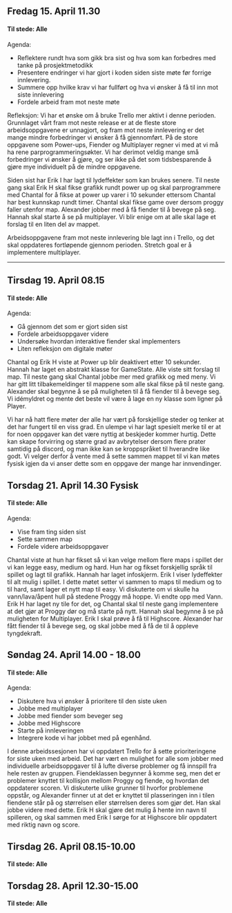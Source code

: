 ## Fredag 15. April 11.30
#### Til stede: Alle
Agenda: 
- Reflektere rundt hva som gikk bra sist og hva som kan forbedres med tanke på prosjektmetodikk
- Presentere endringer vi har gjort i koden siden siste møte før forrige innlevering.
- Summere opp hvilke krav vi har fullført og hva vi ønsker å få til inn mot siste innlevering
- Fordele arbeid fram mot neste møte

Refleksjon:
Vi har et ønske om å bruke Trello mer aktivt i denne perioden. Grunnlaget vårt fram mot neste release er at de fleste store arbeidsoppgavene er unnagjort, og fram mot neste innlevering er det mange mindre forbedringer vi ønsker å få gjennomført. På de store oppgavene som Power-ups, Fiender og Multiplayer regner vi med at vi må ha rene parprogrammeringsøkter. Vi har derimot veldig mange små forbedringer vi ønsker å gjøre, og ser ikke på det som tidsbesparende å gjøre mye individuelt på de mindre oppgavene.

Siden sist har Erik I har lagt til lydeffekter som kan brukes senere.
Til neste gang skal Erik H skal fikse grafikk rundt power up og skal parprogrammere med Chantal for å fikse at power up varer i 10 sekunder ettersom Chantal har best kunnskap rundt timer. Chantal skal fikse game over dersom proggy faller utenfor map. Alexander jobber med å få fiender til å bevege på seg. Hannah skal starte å se på multiplayer. 
Vi blir enige om at alle skal lage et forslag til en liten del av mappet.

Arbeidsoppgavene fram mot neste innlevering ble lagt inn i Trello, og det skal oppdateres fortløpende gjennom perioden. Stretch goal er å implementere multiplayer.

------

## Tirsdag 19. April 08.15
#### Til stede: Alle
Agenda: 
- Gå gjennom det som er gjort siden sist
- Fordele arbeidsoppgaver videre
- Undersøke hvordan interaktive fiender skal implementers
- Liten refleksjon om digitale møter

Chantal og Erik H viste at Power up blir deaktivert etter 10 sekunder. Hannah har laget en abstrakt klasse for GameState. Alle viste sitt forslag til map. Til neste gang skal Chantal jobbe mer med grafikk og med meny. Vi har gitt litt tilbakemeldinger til mappene som alle skal fikse på til neste gang. Alexander skal begynne å se på muligheten til å få fiender til å bevege seg. Vi idémyldret og mente det beste vil være å lage en ny klasse som ligner på Player.

Vi har nå hatt flere møter der alle har vært på forskjellige steder og tenker at det har fungert til en viss grad. En ulempe vi har lagt spesielt merke til er at for noen oppgaver kan det være nyttig at beskjeder kommer hurtig. Dette kan skape forvirring og større grad av avbrytelser dersom flere prater samtidig på discord, og man ikke kan se kroppspråket til hverandre like godt. Vi velger derfor å vente med å sette sammen mappet til vi kan møtes fysisk igjen da vi anser dette som en oppgave der mange har innvendinger.



## Torsdag 21. April 14.30 Fysisk
#### Til stede: Alle
Agenda: 
- Vise fram ting siden sist
- Sette sammen map
- Fordele videre arbeidsoppgaver

Chantal viste at hun har fikset så vi kan velge mellom flere maps i spillet der vi kan legge easy, medium og hard. Hun har og fikset forskjellig språk til spillet og lagt til grafikk. Hannah har laget infoskjerm. Erik I viser lydeffekter til alt mulig i spillet. I dette møtet setter vi sammen to maps til medium og to til hard, samt lager et nytt map til easy. Vi diskuterte om vi skulle ha vann/lava/åpent hull på stedene Proggy må hoppe. Vi endte opp med Vann. Erik H har laget ny tile for det, og Chantal skal til neste gang implementere at det gjør at Proggy dør og må starte på nytt. Hannah skal begynne å se på muligheten for Multiplayer. Erik I skal prøve å få til Highscore. Alexander har fått fiender til å bevege seg, og skal jobbe med å få de til å oppleve tyngdekraft.


## Søndag 24. April 14.00 - 18.00
#### Til stede: Alle
Agenda:	
- Diskutere hva vi ønsker å prioritere til den siste uken
- Jobbe med multiplayer
- Jobbe med fiender som beveger seg
- Jobbe med Highscore
- Starte på innleveringen
- Integrere kode vi har jobbet med på egenhånd.

I denne arbeidssesjonen har vi oppdatert Trello for å sette prioriteringene for siste uken med arbeid. Det har vært en mulighet for alle som jobber med individuelle arbeidsoppgaver til å lufte diverse problemer og få innspill fra hele resten av gruppen. Fiendeklassen begynner å komme seg, men det er problemer knyttet til kollisjon mellom Proggy og fiende, og hvordan det oppdaterer scoren. Vi diskuterte ulike grunner til hvorfor problemene oppstår, og Alexander finner ut at det er knyttet til plasseringen inn i tilen fiendene står på og størrelsen eller størrelsen deres som gjør det. Han skal jobbe videre med dette. Erik H skal gjøre det mulig å hente inn navn til spilleren, og skal sammen med Erik I sørge for at Highscore blir oppdatert med riktig navn og score.

## Tirsdag 26. April 08.15-10.00
#### Til stede: Alle



## Torsdag 28. April 12.30-15.00
#### Til stede: Alle



